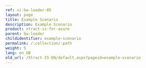 ```yaml
---
ref: xi-bw-loader-05
layout: page
title: Example Scenario
description: Example Scenario
product: xtract-is-for-azure
parent: bw-loader
childidentifier: example-scenario
permalink: /:collection/:path
weight: 5
lang: en_GB
old_url: /Xtract-IS-EN/default.aspx?pageid=example-scenario
---
```

